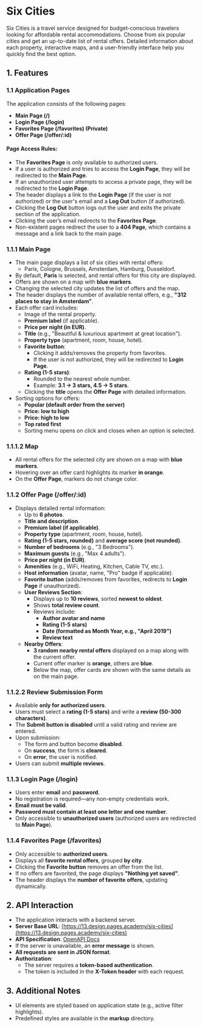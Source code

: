 # Six Cities

Six Cities is a travel service designed for budget-conscious travelers looking for affordable rental accommodations. Choose from six popular cities and get an up-to-date list of rental offers. Detailed information about each property, interactive maps, and a user-friendly interface help you quickly find the best option.

## 1. Features

### 1.1 Application Pages

The application consists of the following pages:
- **Main Page (/)**
- **Login Page (/login)**
- **Favorites Page (/favorites) (Private)**
- **Offer Page (/offer/:id)**

#### Page Access Rules:
- The **Favorites Page** is only available to authorized users.
- If a user is authorized and tries to access the **Login Page**, they will be redirected to the **Main Page**.
- If an unauthorized user attempts to access a private page, they will be redirected to the **Login Page**.
- The header displays a link to the **Login Page** (if the user is not authorized) or the user's email and a **Log Out** button (if authorized).
- Clicking the **Log Out** button logs out the user and exits the private section of the application.
- Clicking the user’s email redirects to the **Favorites Page**.
- Non-existent pages redirect the user to a **404 Page**, which contains a message and a link back to the main page.

### 1.1.1 Main Page

- The main page displays a list of six cities with rental offers:
  - Paris, Cologne, Brussels, Amsterdam, Hamburg, Dusseldorf.
- By default, **Paris** is selected, and rental offers for this city are displayed.
- Offers are shown on a map with **blue markers**.
- Changing the selected city updates the list of offers and the map.
- The header displays the number of available rental offers, e.g., **"312 places to stay in Amsterdam"**.
- Each offer card includes:
  - Image of the rental property.
  - **Premium label** (if applicable).
  - **Price per night (in EUR)**.
  - **Title** (e.g., "Beautiful & luxurious apartment at great location").
  - **Property type** (apartment, room, house, hotel).
  - **Favorite button**:
    - Clicking it adds/removes the property from favorites.
    - If the user is not authorized, they will be redirected to **Login Page**.
  - **Rating (1-5 stars)**:
    - Rounded to the nearest whole number.
    - Example: **3.1 → 3 stars, 4.5 → 5 stars**.
  - Clicking the **title** opens the **Offer Page** with detailed information.
- Sorting options for offers:
  - **Popular (default order from the server)**
  - **Price: low to high**
  - **Price: high to low**
  - **Top rated first**
  - Sorting menu opens on click and closes when an option is selected.

### 1.1.1.2 Map
- All rental offers for the selected city are shown on a map with **blue markers**.
- Hovering over an offer card highlights its marker **in orange**.
- On the **Offer Page**, markers do not change color.

### 1.1.2 Offer Page (/offer/:id)
- Displays detailed rental information:
  - Up to **6 photos**.
  - **Title and description**.
  - **Premium label (if applicable)**.
  - **Property type** (apartment, room, house, hotel).
  - **Rating (1-5 stars, rounded)** and **average score (not rounded)**.
  - **Number of bedrooms** (e.g., "3 Bedrooms").
  - **Maximum guests** (e.g., "Max 4 adults").
  - **Price per night (in EUR)**.
  - **Amenities** (e.g., WiFi, Heating, Kitchen, Cable TV, etc.).
  - **Host information** (avatar, name, "Pro" badge if applicable).
  - **Favorite button** (adds/removes from favorites, redirects to **Login Page** if unauthorized).
  - **User Reviews Section**:
    - Displays up to **10 reviews**, sorted **newest to oldest**.
    - Shows **total review count**.
    - Reviews include:
      - **Author avatar and name**
      - **Rating (1-5 stars)**
      - **Date (formatted as Month Year, e.g., "April 2019")**
      - **Review text**
  - **Nearby Offers**:
    - **3 random nearby rental offers** displayed on a map along with the current offer.
    - Current offer marker is **orange**, others are **blue**.
    - Below the map, offer cards are shown with the same details as on the main page.

### 1.1.2.2 Review Submission Form
- Available **only for authorized users**.
- Users must select a **rating (1-5 stars)** and write a **review (50-300 characters)**.
- The **Submit button is disabled** until a valid rating and review are entered.
- Upon submission:
  - The form and button become **disabled**.
  - On **success**, the form is **cleared**.
  - On **error**, the user is notified.
- Users can submit **multiple reviews**.

### 1.1.3 Login Page (/login)
- Users enter **email** and **password**.
- No registration is required—any non-empty credentials work.
- **Email must be valid**.
- **Password must contain at least one letter and one number**.
- Only accessible to **unauthorized users** (authorized users are redirected to **Main Page**).

### 1.1.4 Favorites Page (/favorites)
- Only accessible to **authorized users**.
- Displays all **favorite rental offers**, grouped **by city**.
- Clicking the **Favorite button** removes an offer from the list.
- If no offers are favorited, the page displays **"Nothing yet saved"**.
- The header displays the **number of favorite offers**, updating dynamically.

## 2. API Interaction

- The application interacts with a backend server.
- **Server Base URL**: [https://13.design.pages.academy/six-cities](https://13.design.pages.academy/six-cities)
- **API Specification**: [OpenAPI Docs](https://13.design.pages.academy/spec/six-cities)
- If the server is unavailable, an **error message** is shown.
- **All requests are sent in JSON format**.
- **Authorization**:
  - The server requires a **token-based authentication**.
  - The token is included in the **X-Token header** with each request.

## 3. Additional Notes
- UI elements are styled based on application state (e.g., active filter highlights).
- Predefined styles are available in the **markup** directory.


